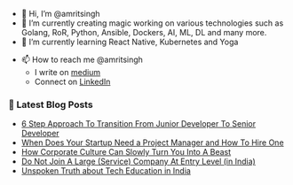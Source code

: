 - 👋 Hi, I’m @amritsingh
- 👀 I’m currently creating magic working on various technologies such as Golang, RoR, Python, Ansible, Dockers, AI, ML, DL and many more.
- 🌱 I’m currently learning React Native, Kubernetes and Yoga
<!---
- 💞️ I’m looking to collaborate on ...
--->
- 📫 How to reach me @amritsingh
     - I write on [medium](https://singhamrit.medium.com/)
     - Connect on [LinkedIn](https://www.linkedin.com/in/amrits/)

<!---
amritsingh/amritsingh is a ✨ special ✨ repository because its `README.md` (this file) appears on your GitHub profile.
You can click the Preview link to take a look at your changes.
--->

### 📕 Latest Blog Posts

<!-- BLOG-POST-LIST:START -->
- [6 Step Approach To Transition From Junior Developer To Senior Developer](https://levelup.gitconnected.com/6-step-approach-to-transition-from-junior-developer-to-senior-developer-59550129179f?source=rss-30594823f191------2)
- [When Does Your Startup Need a Project Manager and How To Hire One](https://levelup.gitconnected.com/when-does-your-startup-need-a-project-manager-and-how-to-hire-one-44a72c8b77f7?source=rss-30594823f191------2)
- [How Corporate Culture Can Slowly Turn You Into A Beast](https://levelup.gitconnected.com/how-corporate-culture-can-slowly-turn-you-into-a-beast-77ac6c918ddf?source=rss-30594823f191------2)
- [Do Not Join A Large (Service) Company At Entry Level (in India)](https://medium.com/geekculture/do-not-join-a-large-service-company-at-entry-level-in-india-b1724758ebf9?source=rss-30594823f191------2)
- [Unspoken Truth about Tech Education in India](https://levelup.gitconnected.com/unspoken-truth-about-tech-education-in-india-ac9718f9e921?source=rss-30594823f191------2)
<!-- BLOG-POST-LIST:END -->

<!---
[twitter]: https://twitter.com/_amrit_
[medium]: https://singhamrit.medium.com/
[linkedin]: https://linkedin.com/in/amrits
--->

